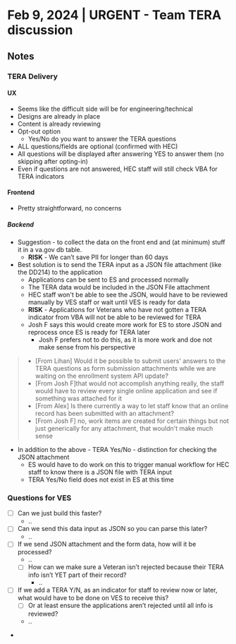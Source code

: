 # Feb 9, 2024 | URGENT - Team TERA discussion

## Notes
### TERA Delivery 
#### UX 
- Seems like the difficult side will be for engineering/technical
- Designs are already in place
- Content is already reviewing
- Opt-out option
     - Yes/No do you want to answer the TERA questions
- ALL questions/fields are optional (confirmed with HEC)
- All questions will be displayed after answering YES to answer them (no skipping after opting-in)
- Even if questions are not answered, HEC staff will still check VBA for TERA indicators
#### Frontend
- Pretty straightforward, no concerns
##### Backend
- Suggestion - to collect the data on the front end and (at minimum) stuff it in a va.gov db table.
     - **RISK** - We can’t save PII for longer than 60 days
- Best solution is to send the TERA input as a JSON file attachment (like the DD214) to the application
     - Applications can be sent to ES and processed normally
     - The TERA data would be included in the JSON File attachment
     - HEC staff won't be able to see the JSON, would have to be reviewed manually by VES staff or wait until VES is ready for data
     - **RISK** - Applications for Veterans who have not gotten a TERA indicator from VBA will not be able to be reviewed for TERA
     - Josh F says this would create more work for ES to store JSON and reprocess once ES is ready for TERA later 
          - Josh F prefers not to do this, as it is more work and doe not make sense from his perspective
>- [From Lihan] Would it be possible to submit users' answers to the TERA questions as form submission attachments while we are waiting on the enrollment system API update?
>- [From Josh F]that would not accomplish anything really, the staff would have to review every single online application and see if something was attached for it
>- [From Alex] Is there currently a way to let staff know that an online record has been submitted with an attachment?
>- [From Josh F] no, work items are created for certain things but not just generically for any attachment, that wouldn't make much sense

- In addition to the above - TERA Yes/No - distinction for checking the JSON attachment
     - ES would have to do work on this to trigger manual workflow for HEC staff to know there is a JSON file with TERA input
     - TERA Yes/No field does not exist in ES at this time

### Questions for VES
- [ ] Can we just build this faster?
     - ..
- [ ] Can we send this data input as JSON so you can parse this later?
     - ..
- [ ] If we send JSON attachment and the form data, how will it be processed?
     - ..
     - [ ] How can we make sure a Veteran isn’t rejected because their TERA info isn’t YET part of their record?
          - ..
- [ ] If we add a TERA Y/N, as an indicator for staff to review now or later, what would have to be done on VES to receive this?
     - [ ]  Or at least ensure the applications aren’t rejected until all info is reviewed?
     - ..

- 
